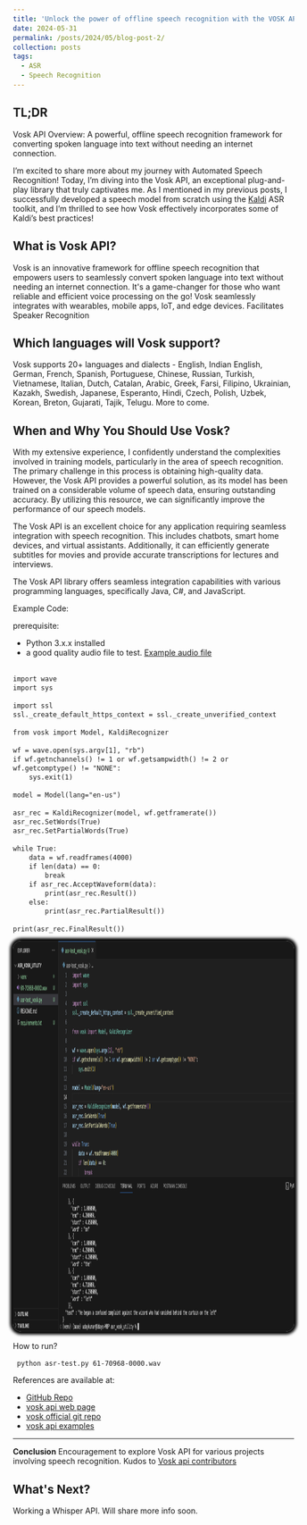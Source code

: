 ```yaml
---
title: 'Unlock the power of offline speech recognition with the VOSK API!'
date: 2024-05-31
permalink: /posts/2024/05/blog-post-2/
collection: posts
tags:
  - ASR
  - Speech Recognition
---
```


## TL;DR 
Vosk API Overview: A powerful, offline speech recognition framework for converting spoken language into text without needing an internet connection.
  
I’m excited to share more about my journey with Automated Speech Recognition! Today, I’m diving into the Vosk API, an exceptional plug-and-play library that truly captivates me. As I mentioned in my previous posts, I successfully developed a speech model from scratch using the [Kaldi](https://kaldi-asr.org/) ASR toolkit, and I’m thrilled to see how Vosk effectively incorporates some of Kaldi’s best practices!

## What is Vosk API?
Vosk is an innovative framework for offline speech recognition that empowers users to seamlessly convert spoken language into text without needing an internet connection. It's a game-changer for those who want reliable and efficient voice processing on the go!
Vosk seamlessly integrates with wearables, mobile apps, IoT, and edge devices. 
Facilitates Speaker Recognition

## Which languages will Vosk support?
Vosk supports 20+ languages and dialects - English, Indian English, German, French, Spanish, Portuguese, Chinese, Russian, Turkish, Vietnamese, Italian, Dutch, Catalan, Arabic, Greek, Farsi, Filipino, Ukrainian, Kazakh, Swedish, Japanese, Esperanto, Hindi, Czech, Polish, Uzbek, Korean, Breton, Gujarati, Tajik, Telugu. More to come.

## When and Why You Should Use Vosk?
With my extensive experience, I confidently understand the complexities involved in training models, particularly in the area of speech recognition. The primary challenge in this process is obtaining high-quality data. However, the Vosk API provides a powerful solution, as its model has been trained on a considerable volume of speech data, ensuring outstanding accuracy. By utilizing this resource, we can significantly improve the performance of our speech models.

The Vosk API is an excellent choice for any application requiring seamless integration with speech recognition. This includes chatbots, smart home devices, and virtual assistants. Additionally, it can efficiently generate subtitles for movies and provide accurate transcriptions for lectures and interviews.

The Vosk API library offers seamless integration capabilities with various programming languages, specifically Java, C#, and JavaScript. 

Example Code:

prerequisite:
- Python 3.x.x installed
- a good quality audio file to test. [Example audio file](https://github.com/uday160386/asr_vosk_utility/blob/main/61-70968-0000.wav)

```

import wave
import sys

import ssl
ssl._create_default_https_context = ssl._create_unverified_context

from vosk import Model, KaldiRecognizer

wf = wave.open(sys.argv[1], "rb")
if wf.getnchannels() != 1 or wf.getsampwidth() != 2 or wf.getcomptype() != "NONE":
    sys.exit(1)

model = Model(lang="en-us")

asr_rec = KaldiRecognizer(model, wf.getframerate())
asr_rec.SetWords(True)
asr_rec.SetPartialWords(True)

while True:
    data = wf.readframes(4000)
    if len(data) == 0:
        break
    if asr_rec.AcceptWaveform(data):
        print(asr_rec.Result())
    else:
        print(asr_rec.PartialResult())

print(asr_rec.FinalResult())
```

  <img src="/images/posts/vosk_output.png" style="width:1800px;height:700px; border-radius: 15px;box-shadow: 0px 0px 5px 5px #000000;">

How to run?
```
 python asr-test.py 61-70968-0000.wav
```

References are available at: 
- [GitHub Repo ](https://github.com/uday160386/asr_vosk_utility)
- [vosk api web page](https://alphacephei.com/vosk/)
- [ vosk official git repo](https://github.com/alphacep/vosk-api)
- [vosk api examples](https://github.com/alphacep/vosk-api/tree/master/python/example)

---

**Conclusion**
  Encouragement to explore Vosk API for various projects involving speech recognition.
  Kudos to [Vosk api contributors ](https://github.com/alphacep/vosk-api/graphs/contributors) 


## What's Next?
  Working a Whisper API. Will share more info soon.
